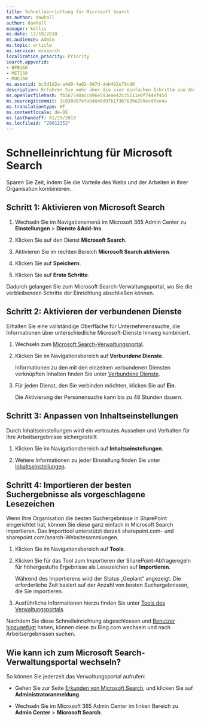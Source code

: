 ```yaml
---
title: Schnelleinrichtung für Microsoft Search
ms.author: dawholl
author: dawholl
manager: kellis
ms.date: 12/18/2018
ms.audience: Admin
ms.topic: article
ms.service: mssearch
localization_priority: Priority
search.appverid:
- BFB160
- MET150
- MOE150
ms.assetid: bc3d1d2a-a4d9-4a02-9d7d-deb492e79cd0
description: Erfahren Sie mehr über die vier einfachen Schritte zum Aktivieren und Verwenden von Microsoft Search.
ms.openlocfilehash: fb5677a0acc896e593eae42c35111e0f744ef45d
ms.sourcegitcommit: 1c038d87efab4840d97b1f367b39e2b9ecdfee4a
ms.translationtype: HT
ms.contentlocale: de-DE
ms.lasthandoff: 01/29/2019
ms.locfileid: "29612352"
---
```

# <a name="quick-set-up-for-microsoft-search"></a>Schnelleinrichtung für Microsoft Search

Sparen Sie Zeit, indem Sie die Vorteile des Webs und der Arbeiten in Ihrer Organisation kombinieren.
  
## <a name="step-1-turn-on-microsoft-search"></a>Schritt 1: Aktivieren von Microsoft Search

1. Wechseln Sie im Navigationsmenü im Microsoft 365 Admin Center zu **Einstellungen** \> **Dienste &amp;Add-Ins**.
    
2. Klicken Sie auf den Dienst **Microsoft Search**. 
    
3. Aktivieren Sie im rechten Bereich **Microsoft Search aktivieren**.
    
4. Klicken Sie auf **Speichern**.
    
5. Klicken Sie auf **Erste Schritte**.
  
Dadurch gelangen Sie zum Microsoft Search-Verwaltungsportal, wo Sie die verbleibenden Schritte der Einrichtung abschließen können.
    
## <a name="step-2-enable-connected-services"></a>Schritt 2: Aktivieren der verbundenen Dienste

Erhalten Sie eine vollständige Oberfläche für Unternehmenssuche, die Informationen über unterschiedliche Microsoft-Dienste hinweg kombiniert.
  
1. Wechseln zum [Microsoft Search-Verwaltungsportal](https://www.bingforbusiness.com/admin).
    
2. Klicken Sie im Navigationsbereich auf **Verbundene Dienste**.
    
    Informationen zu den mit den einzelnen verbundenen Diensten verknüpften Inhalten finden Sie unter [Verbundene Dienste](connected-services.md).
    
3. Für jeden Dienst, den Sie verbinden möchten, klicken Sie auf **Ein**.
    
    Die Aktivierung der Personensuche kann bis zu 48 Stunden dauern.
    
## <a name="step-3-customize-content-settings"></a>Schritt 3: Anpassen von Inhaltseinstellungen

Durch Inhaltseinstellungen wird ein vertrautes Aussehen und Verhalten für Ihre Arbeitsergebnisse sichergestellt. 
  
1. Klicken Sie im Navigationsbereich auf **Inhaltseinstellungen**.
    
2. Weitere Informationen zu jeder Einstellung finden Sie unter [Inhaltseinstellungen](content-settings.md).
    
## <a name="step-4-import-best-bets-as-suggested-bookmarks"></a>Schritt 4: Importieren der besten Suchergebnisse als vorgeschlagene Lesezeichen

Wenn Ihre Organisation die besten Suchergebnisse in SharePoint eingerichtet hat, können Sie diese ganz einfach in Microsoft Search importieren. Das Importtool unterstützt derzeit sharepoint.com- und sharepoint.com/search-Websitesammlungen. 
  
1. Klicken Sie im Navigationsbereich auf **Tools**.
    
2. Klicken Sie für das Tool zum Importieren der SharePoint-Abfrageregeln für höhergestufte Ergebnisse als Lesezeichen auf **Importieren**.
    
    Während des Importierens wird der Status „Geplant“ angezeigt. Die erforderliche Zeit basiert auf der Anzahl von besten Suchergebnissen, die Sie importieren.
    
3. Ausführliche Informationen hierzu finden Sie unter [Tools des Verwaltungsportals](admin-portal-tools.md).
    
Nachdem Sie diese Schnelleinrichtung abgeschlossen und [Benutzer hinzugefügt](add-users.md) haben, können diese zu Bing.com wechseln und nach Arbeitsergebnissen suchen. 
  
## <a name="how-do-i-get-to-the-microsoft-search-admin-portal"></a>Wie kann ich zum Microsoft Search-Verwaltungsportal wechseln?

So können Sie jederzeit das Verwaltungsportal aufrufen:
  
- Gehen Sie zur Seite [Erkunden von Microsoft Search](https://www.bing.com/business/explore), und klicken Sie auf **Administratoranmeldung**.
    
- Wechseln Sie im Microsoft 365 Admin Center im linken Bereich zu **Admin Center** \> **Microsoft Search**.

  

